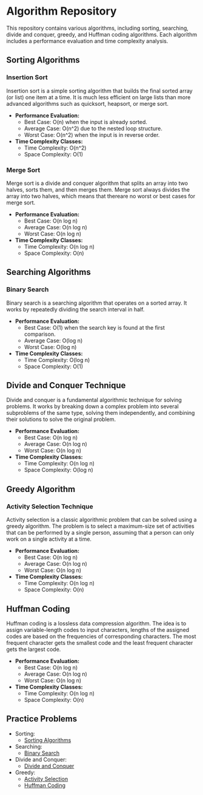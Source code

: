 # Algorithm Repository

This repository contains various algorithms, including sorting, searching, divide and conquer, greedy, and Huffman coding algorithms. Each algorithm includes a performance evaluation and time complexity analysis.

## Sorting Algorithms

### Insertion Sort

Insertion sort is a simple sorting algorithm that builds the final sorted array (or list) one item at a time. It is much less efficient on large lists than more advanced algorithms such as quicksort, heapsort, or merge sort.

- **Performance Evaluation:**
  - Best Case: O(n) when the input is already sorted.
  - Average Case: O(n^2) due to the nested loop structure.
  - Worst Case: O(n^2) when the input is in reverse order.
- **Time Complexity Classes:**
  - Time Complexity: O(n^2)
  - Space Complexity: O(1)

### Merge Sort

Merge sort is a divide and conquer algorithm that splits an array into two halves, sorts them, and then merges them. Merge sort always divides the array into two halves, which means that thereare no worst or best cases for merge sort.

- **Performance Evaluation:**
  - Best Case: O(n log n)
  - Average Case: O(n log n)
  - Worst Case: O(n log n)
- **Time Complexity Classes:**
  - Time Complexity: O(n log n)
  - Space Complexity: O(n)

## Searching Algorithms

### Binary Search

Binary search is a searching algorithm that operates on a sorted array. It works by repeatedly dividing the search interval in half.

- **Performance Evaluation:**
  - Best Case: O(1) when the search key is found at the first comparison.
  - Average Case: O(log n)
  - Worst Case: O(log n)
- **Time Complexity Classes:**
  - Time Complexity: O(log n)
  - Space Complexity: O(1)

## Divide and Conquer Technique

Divide and conquer is a fundamental algorithmic technique for solving problems. It works by breaking down a complex problem into several subproblems of the same type, solving them independently, and combining their solutions to solve the original problem.

- **Performance Evaluation:**
  - Best Case: O(n log n)
  - Average Case: O(n log n)
  - Worst Case: O(n log n)
- **Time Complexity Classes:**
  - Time Complexity: O(n log n)
  - Space Complexity: O(log n)

## Greedy Algorithm

### Activity Selection Technique

Activity selection is a classic algorithmic problem that can be solved using a greedy algorithm. The problem is to select a maximum-size set of activities that can be performed by a single person, assuming that a person can only work on a single activity at a time.

- **Performance Evaluation:**
  - Best Case: O(n log n)
  - Average Case: O(n log n)
  - Worst Case: O(n log n)
- **Time Complexity Classes:**
  - Time Complexity: O(n log n)
  - Space Complexity: O(n)

## Huffman Coding

Huffman coding is a lossless data compression algorithm. The idea is to assign variable-length codes to input characters, lengths of the assigned codes are based on the frequencies of corresponding characters. The most frequent character gets the smallest code and the least frequent character gets the largest code.

- **Performance Evaluation:**
  - Best Case: O(n log n)
  - Average Case: O(n log n)
  - Worst Case: O(n log n)
- **Time Complexity Classes:**
  - Time Complexity: O(n log n)
  - Space Complexity: O(n)

## Practice Problems

- Sorting:
  - [Sorting Algorithms](https://leetcode.com/tag/sorting/)
- Searching:
  - [Binary Search](https://leetcode.com/tag/binary-search/)
- Divide and Conquer:
  - [Divide and Conquer](https://leetcode.com/tag/divide-and-conquer/)
- Greedy:
  - [Activity Selection](https://leetcode.com/problems/activity-selection-ii/)
  - [Huffman Coding](https://leetcode.com/problems/maximum-binary-tree/)
